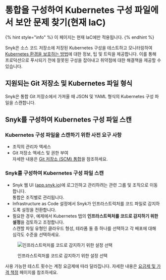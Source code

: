 # 통합을 구성하여 Kubernetes 구성 파일에서 보안 문제 찾기(현재 IaC)

{% hint style="info" %}
이 페이지는 현재 IaC에만 적용됩니다.
{% endhint %}

Snyk은 소스 코드 저장소에 저장된 Kubernetes 구성을 테스트하고 모니터링하여 [Kubernetes 환경을 보호하는 방법](https://snyk.io/learn/kubernetes-security/)에 대한 정보, 팁 및 트릭을 제공합니다. 이를 통해 프로덕션으로 푸시되기 전에 잘못된 구성을 잡아내고 취약점에 대한 해결책을 제공할 수 있습니다.

## 지원되는 Git 저장소 및 Kubernetes 파일 형식

Snyk은 통합 Git 저장소에서 가져올 때 JSON 및 YAML 형식의 Kubernetes 구성 파일을 스캔합니다.

## Snyk를 구성하여 Kubernetes 구성 파일 스캔

### **Kubernetes 구성 파일을 스캔하기 위한 사전 요구 사항**

* 조직의 관리자 액세스
* Git 저장소 액세스 및 권한 부여\
  자세한 내용은 [Git 저장소 (SCM) 통합](../../../../scm-ide-and-ci-cd-integrations/snyk-scm-integrations/)을 참조하세요.

### **Snyk를 구성하여 Kubernetes 구성 파일 스캔**

* Snyk 웹 UI ([app.snyk.io](https://app.snyk.io))에 로그인하고 관리하려는 관련 그룹 및 조직으로 이동합니다.\
  통합은 조직별로 관리됩니다.
* Infrastructure as Code 설정에서 Snyk가 인프라스트럭처를 코드 파일로 감지하도록 설정을 전환합니다.
* 필요한 경우, 예제에서 Kubernetes 탭의 **인프라스트럭처를 코드로 감지하기 위한 설정**을 검토하고 조정합니다.\
  스캔할 파일 유형인 클라우드 형성, 테라폼 둘 중 하나를 선택하고 각 배포에 대해 심각도 수준을 선택하세요.

<figure><img src="https://docs.snyk.io/~gitbook/image?url=https%3A%2F%2F2533899886-files.gitbook.io%2F%7E%2Ffiles%2Fv0%2Fb%2Fgitbook-x-prod.appspot.com%2Fo%2Fspaces%252F-MdwVZ6HOZriajCf5nXH%252Fuploads%252F6nr3X5R9GQQEv74L0olw%252Fimage.png%3Falt%3Dmedia%26token%3D8464b11f-447f-4715-a7fa-9d0d9671baa5&#x26;width=768&#x26;dpr=4&#x26;quality=100&#x26;sign=419597f9&#x26;sv=2" alt="인프라스트럭처를 코드로 감지하기 위한 설정 선택"><figcaption><p>인프라스트럭처를 코드로 감지하기 위한 설정 선택</p></figcaption></figure>

사용 가능한 테스트 횟수는 계정 요금제에 따라 달라집니다. 자세한 내용은 [요금제 및 가격 책정](https://snyk.io/plans/) 페이지를 참조하세요.
